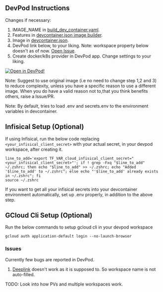 ## DevPod Instructions

Changes if necessary:
1. IMAGE_NAME in [build_dev_container.yaml](.github/workflows/build_dev_container.yaml).
2. Features in [devcontainer.json image builder](.github/.devcontainer/devcontainer.json).
3. Image in [devcontainer.json](.devcontainer/devcontainer.json).
4. DevPod link below, to your liking. Note: workspace property below doesn't as of now. [Open Issue](https://github.com/loft-sh/devpod/issues/1843).
5. Create docker/k8s provider in DevPod app. Change settings to your liking.

[![Open in DevPod!](https://devpod.sh/assets/open-in-devpod.svg)](https://devpod.sh/open#git@github.com:karteekiitg/homelab.git@prod&workspace=my-k8s-workspace&provider=docker&ide=zed)

Note: Suggest to use original image (i.e no need to change step 1,2 and 3) to reduce complexity, unless you have a specific reason to use a different image. When you do have a valid reason not to,that you think benefits others, raise a Issue/PR.

Note: By default, tries to load .env and secrets.env to the environment variables in devcontainer.

## Infisical Setup (Optional)
If using Infisical, run the below code replacing `<your_infisical_client_secret>` with your actual secret, in your devpod workspace, after creating it.
```shell
line_to_add='export TF_VAR_cloud_infisical_client_secret="<your_infisical_client_secret>"'; if ! grep -Fxq "$line_to_add" ~/.zshrc; then echo "$line_to_add" >> ~/.zshrc; echo "Added '$line_to_add' to ~/.zshrc"; else echo "'$line_to_add' already exists in ~/.zshrc"; fi
source ~/.zshrc
```

If you want to get all your infisical secrets into your devcontainer environment automatically, set up .env properly, in addition to the above step.

## GCloud Cli Setup (Optional)
Run the below commands to setup gcloud cli in your devpod workspace
```shell
gcloud auth application-default login --no-launch-browser
```

### Issues
Currently few bugs are reported in DevPod.
1. [Deeplink](https://github.com/loft-sh/devpod/issues/1843) doesn't work as it is supposed to. So workspace name is not auto-filled.

TODO: Look into how PVs and multiple workspaces work.
